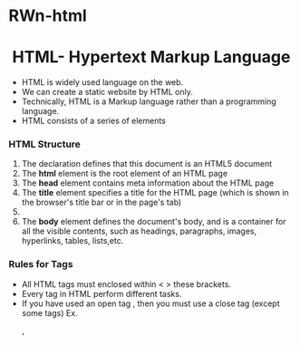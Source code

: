 # RWn-html
<h1 align="center"> HTML- Hypertext Markup Language </h1>
<ul>
  <li>HTML is widely used language on the web.</li>
  <li>We can create a static website by HTML only.</li>
  <li>Technically, HTML is a Markup language rather than a programming language.</li>
  <li> HTML consists of a series of elements</li>
 </ul>

<h3> HTML Structure </h3>

<ol>
  <li> The <!DOCTYPE html> declaration defines that this document is an HTML5 document </li>
  <li> The <b>html</b> element is the root element of an HTML page </li>
  <li> The <b>head</b> element contains meta information about the HTML page </li>
  <li> The <b>title</b> element specifies a title for the HTML page (which is shown in the browser's title bar or in the page's tab) <li>
   <li> The <b>body</b> element defines the document's body, and is a container for all the visible contents, such as headings, paragraphs, images, hyperlinks, tables, lists,etc.</li>
</ol>

<h3> Rules for Tags </h3>
<ul> 
  <li> All HTML tags must enclosed within < > these brackets. </li>
  <li> Every tag in HTML perform different tasks. </li>
  <li> If you have used an open tag <tag>, then you must use a close tag  </tag> (except some tags)
Ex. <p> </p> , <strong> </strong> </li>
  
